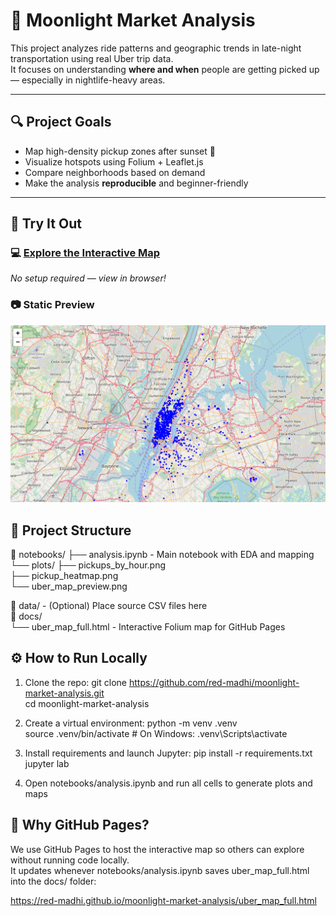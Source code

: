 # 🌙 Moonlight Market Analysis

This project analyzes ride patterns and geographic trends in late-night transportation using real Uber trip data.  
It focuses on understanding **where and when** people are getting picked up — especially in nightlife-heavy areas.

---

## 🔍 Project Goals

- Map high-density pickup zones after sunset 🌆  
- Visualize hotspots using Folium + Leaflet.js  
- Compare neighborhoods based on demand  
- Make the analysis **reproducible** and beginner-friendly  

---

## 🧪 Try It Out

### 💻 [Explore the Interactive Map](https://red-madhi.github.io/moonlight-market-analysis/uber_map_full.html)  
*No setup required — view in browser!*

### 📷 Static Preview  
![Pickup Map Preview](notebooks/plots/uber_map_preview.png)

## 📁 Project Structure

📁 notebooks/
├── analysis.ipynb       - Main notebook with EDA and mapping  
└── plots/
    ├── pickups_by_hour.png  
    ├── pickup_heatmap.png  
    └── uber_map_preview.png

📁 data/                 - (Optional) Place source CSV files here  
📁 docs/  
└── uber_map_full.html   - Interactive Folium map for GitHub Pages

## ⚙️ How to Run Locally

1. Clone the repo:
   git clone https://github.com/red-madhi/moonlight-market-analysis.git  
   cd moonlight-market-analysis

2. Create a virtual environment:
   python -m venv .venv  
   source .venv/bin/activate     # On Windows: .venv\Scripts\activate

3. Install requirements and launch Jupyter:
   pip install -r requirements.txt  
   jupyter lab

4. Open notebooks/analysis.ipynb and run all cells to generate plots and maps

## 🤔 Why GitHub Pages?

We use GitHub Pages to host the interactive map so others can explore without running code locally.  
It updates whenever notebooks/analysis.ipynb saves uber_map_full.html into the docs/ folder:

https://red-madhi.github.io/moonlight-market-analysis/uber_map_full.html
